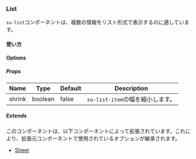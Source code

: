 ### List

`su-list`コンポーネントは、複数の情報をリスト形式で表示するのに適しています。

<su-divider class="mb-8" />

#### 使い方

<sample />

#### Options

##### Props

|Name|Type|Default|Description|
|----|----|-------|-----------|
|shrink|boolean|false|`su-list-item`の幅を縮小します。|

##### Extends

このコンポーネントは、以下コンポーネントによって拡張されています。これにより、拡張元コンポーネントで使用されているオプションが継承されます。

- [Sheet](/components/SuSheet)
